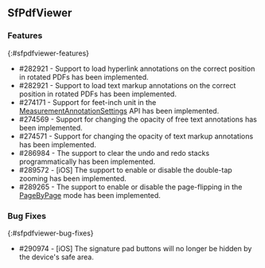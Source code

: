 ## SfPdfViewer

### Features
{:#sfpdfviewer-features}

* \#282921 - Support to load hyperlink annotations on the correct position in rotated PDFs has been implemented.
* \#282921 - Support to load text markup annotations on the correct position in rotated PDFs has been implemented. 
* \#274171 - Support for feet-inch unit in the [MeasurementAnnotationSettings](https://help.syncfusion.com/cr/xamarin-ios/Syncfusion.SfPdfViewer.iOS~Syncfusion.SfPdfViewer.iOS.MeasurementAnnotationSettings.html) API has been implemented. 
* \#274569 - Support for changing the opacity of free text annotations has been implemented. 
* \#274571 - Support for changing the opacity of text markup annotations has been implemented. 
* \#286984 - The support to clear the undo and redo stacks programmatically has been implemented.
* \#289572 - [iOS] The support to enable or disable the double-tap zooming has been implemented.
* \#289265 - The support to enable or disable the page-flipping in the [PageByPage](https://help.syncfusion.com/cr/xamarin-ios/Syncfusion.SfPdfViewer.iOS.PageViewMode.html#Syncfusion_SfPdfViewer_iOS_PageViewMode_PageByPage) mode has been implemented.

### Bug Fixes
{:#sfpdfviewer-bug-fixes}

* \#290974 - [iOS] The signature pad buttons will no longer be hidden by the device's safe area.